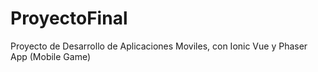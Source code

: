 # ProyectoFinal
Proyecto de Desarrollo de Aplicaciones Moviles, con Ionic Vue y Phaser App (Mobile Game)
